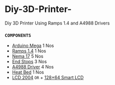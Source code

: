 # Diy-3D-Printer-
Diy 3D Printer Using Ramps 1.4 and A4988 Drivers

### `COMPONENTS`

+ [Arduino Mega](https://www.electronicscomp.com/arduino-mega-2560-r3-india) 1 Nos
+ [Ramps 1.4](https://www.electronicscomp.com/ramps-1.4-3d-printer-controller-board-arduino-mega-shield) 1 Nos
+ [Nema 17](https://bit.ly/3jQbJS7) 5 Nos 
+ [End Stops](https://robu.in/product/cnc-3d-printer-mech-endstop-switch/) 3 Nos 
+ [A4988 Driver](https://robu.in/product/a4988-driver-stepper-motor-driver-standard-quality/) 4 Nos
+ [Heat Bed](https://robu.in/product/reprap-mk2b-3d-printers-dual-power-pcb-heatbed/) 1 Nos
+ [LCD 2004](https://bit.ly/38N1mId)   `OR`  + [128×64 Smart LCD](https://robu.in/product/3d-printer-12864-smart-lcd-controller-ramps-1-4/)



